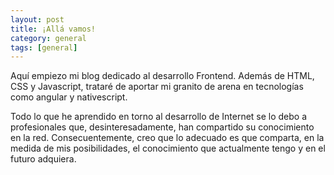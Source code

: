 ```yaml
---
layout: post
title: ¡Allá vamos!
category: general
tags: [general]
---
```


Aquí empiezo mi blog dedicado al desarrollo Frontend. Además de HTML, CSS y Javascript, trataré de aportar mi granito de arena en tecnologías como angular y nativescript.

Todo lo que he aprendido en torno al desarrollo de Internet se lo debo a profesionales que, desinteresadamente, han compartido su conocimiento en la red. Consecuentemente, creo que lo adecuado es que comparta, en la medida de mis posibilidades, el conocimiento que actualmente tengo y en el futuro adquiera.
